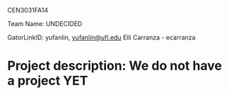 CEN3031FA14

Team Name: UNDECIDED

GatorLinkID: yufanlin, yufanlin@ufl.edu
            Elli Carranza - ecarranza

Project description: We do not have a project YET
===========
